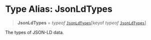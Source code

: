 # Type Alias: JsonLdTypes

> **JsonLdTypes** = *typeof* [`JsonLdTypes`](../variables/JsonLdTypes.md)\[keyof *typeof* [`JsonLdTypes`](../variables/JsonLdTypes.md)\]

The types of JSON-LD data.
